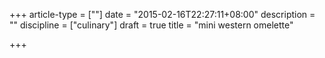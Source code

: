 +++
article-type = [""]
date = "2015-02-16T22:27:11+08:00"
description = ""
discipline = ["culinary"]
draft = true
title = "mini western omelette"

+++

